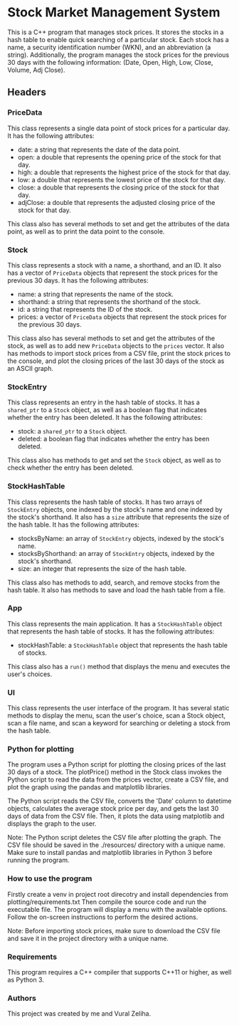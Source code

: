 # Stock Market Management System

This is a C++ program that manages stock prices. It stores the stocks in a hash table to enable quick searching of a particular stock. 
Each stock has a name, a security identification number (WKN), and an abbreviation (a string). 
Additionally, the program manages the stock prices for the previous 30 days with the following information: (Date, Open, High, Low, Close, Volume, Adj Close).

## Headers

### PriceData

This class represents a single data point of stock prices for a particular day. It has the following attributes:

- date: a string that represents the date of the data point.
- open: a double that represents the opening price of the stock for that day.
- high: a double that represents the highest price of the stock for that day.
- low: a double that represents the lowest price of the stock for that day.
- close: a double that represents the closing price of the stock for that day.
- adjClose: a double that represents the adjusted closing price of the stock for that day.

This class also has several methods to set and get the attributes of the data point, as well as to print the data point to the console.

### Stock

This class represents a stock with a name, a shorthand, and an ID. It also has a vector of `PriceData` objects that represent the stock prices for the previous 30 days. It has the following attributes:

- name: a string that represents the name of the stock.
- shorthand: a string that represents the shorthand of the stock.
- id: a string that represents the ID of the stock.
- prices: a vector of `PriceData` objects that represent the stock prices for the previous 30 days.

This class also has several methods to set and get the attributes of the stock, as well as to add new `PriceData` objects to the `prices` vector. It also has methods to import stock prices from a CSV file, print the stock prices to the console, and plot the closing prices of the last 30 days of the stock as an ASCII graph.

### StockEntry

This class represents an entry in the hash table of stocks. It has a `shared_ptr` to a `Stock` object, as well as a boolean flag that indicates whether the entry has been deleted. It has the following attributes:

- stock: a `shared_ptr` to a `Stock` object.
- deleted: a boolean flag that indicates whether the entry has been deleted.

This class also has methods to get and set the `Stock` object, as well as to check whether the entry has been deleted.

### StockHashTable

This class represents the hash table of stocks. It has two arrays of `StockEntry` objects, one indexed by the stock's name and one indexed by the stock's shorthand. It also has a `size` attribute that represents the size of the hash table. It has the following attributes:

- stocksByName: an array of `StockEntry` objects, indexed by the stock's name.
- stocksByShorthand: an array of `StockEntry` objects, indexed by the stock's shorthand.
- size: an integer that represents the size of the hash table.

This class also has methods to add, search, and remove stocks from the hash table. It also has methods to save and load the hash table from a file.

### App

This class represents the main application. It has a `StockHashTable` object that represents the hash table of stocks. It has the following attributes:

- stockHashTable: a `StockHashTable` object that represents the hash table of stocks.

This class also has a `run()` method that displays the menu and executes the user's choices.

### UI

This class represents the user interface of the program. It has several static methods to display the menu, scan the user's choice, scan a Stock object, scan a file name, and scan a keyword for searching or deleting a stock from the hash table.

### Python for plotting

The program uses a Python script for plotting the closing prices of the last 30 days of a stock. The plotPrice() method in the Stock class invokes the Python script to read the data from the prices vector, create a CSV file, and plot the graph using the pandas and matplotlib libraries.

The Python script reads the CSV file, converts the 'Date' column to datetime objects, calculates the average stock price per day, and gets the last 30 days of data from the CSV file. Then, it plots the data using matplotlib and displays the graph to the user.

Note: The Python script deletes the CSV file after plotting the graph. The CSV file should be saved in the ./resources/ directory with a unique name. Make sure to install pandas and matplotlib libraries in Python 3 before running the program.

### How to use the program

Firstly create a venv in project root direcotry and install dependencies from plotting/requirements.txt 
Then compile the source code and run the executable file. The program will display a menu with the available options. Follow the on-screen instructions to perform the desired actions.

Note: Before importing stock prices, make sure to download the CSV file and save it in the project directory with a unique name.

### Requirements

This program requires a C++ compiler that supports C++11 or higher, as well as Python 3.

### Authors

This project was created by me and Vural Zeliha.
